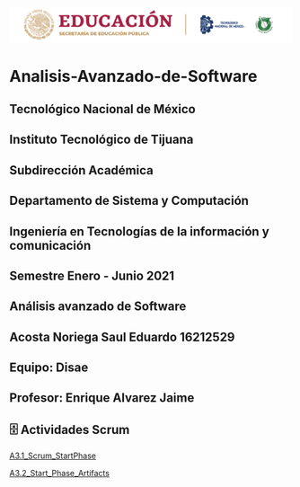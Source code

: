 ![](https://github.com/acostasaul98/Analisis-Avanzado-de-Software/blob/main/Imagenes/itt.png)


# Analisis-Avanzado-de-Software
## Tecnológico Nacional de México 
## Instituto Tecnológico de Tijuana
## Subdirección Académica
## Departamento de Sistema y Computación
## Ingeniería en Tecnologías de la información y comunicación
## Semestre Enero  - Junio 2021 
## Análisis avanzado de Software
## Acosta Noriega Saul Eduardo 16212529
## Equipo: Disae
## Profesor: Enrique  Alvarez Jaime 


## 🗄 Actividades Scrum 

[A3.1_Scrum_StartPhase](https://github.com/acostasaul98/Analisis-Avanzado-de-Software/blob/main/Unidad%202/A3.1_Documentation-_Scrum_StartPhase_AcostaSaul.pdf)

[A3.2_Start_Phase_Artifacts](https://github.com/acostasaul98/Analisis-Avanzado-de-Software/blob/main/Unidad%202/A3.2_Start-phase-Artifacts_AcostaSaul.pdf)
